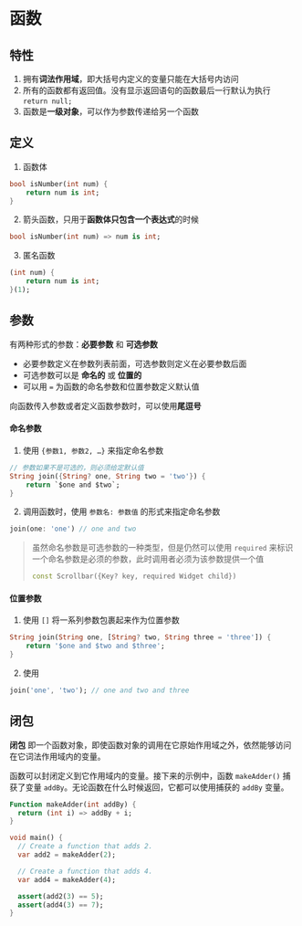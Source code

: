 # 函数

## 特性

1. 拥有**词法作用域**，即大括号内定义的变量只能在大括号内访问
2. 所有的函数都有返回值。没有显示返回语句的函数最后一行默认为执行 `return null;`
3. 函数是**一级对象**，可以作为参数传递给另一个函数

## 定义

1. 函数体

```dart
bool isNumber(int num) {
	return num is int;
}
```

2. 箭头函数，只用于**函数体只包含一个表达式**的时候

```dart
bool isNumber(int num) => num is int;
```

3. 匿名函数

```dart
(int num) {
    return num is int;
}(1);
```

## 参数

有两种形式的参数：**必要参数** 和 **可选参数**

- 必要参数定义在参数列表前面，可选参数则定义在必要参数后面
- 可选参数可以是 **命名的** 或 **位置的**
- 可以用 `=` 为函数的命名参数和位置参数定义默认值

向函数传入参数或者定义函数参数时，可以使用**尾逗号**

#### 命名参数

1. 使用 `{参数1, 参数2, …}` 来指定命名参数

```dart
// 参数如果不是可选的，则必须给定默认值
String join({String? one, String two = 'two'}) {
    return `$one and $two`;
}
```

2. 调用函数时，使用 `参数名: 参数值` 的形式来指定命名参数

```dart
join(one: 'one') // one and two
```

> 虽然命名参数是可选参数的一种类型，但是仍然可以使用 `required` 来标识一个命名参数是必须的参数，此时调用者必须为该参数提供一个值
>
> ```dart
> const Scrollbar({Key? key, required Widget child})
> ```

#### 位置参数

1. 使用 `[]` 将一系列参数包裹起来作为位置参数

```dart
String join(String one, [String? two, String three = 'three']) {
    return '$one and $two and $three';
}
```

2. 使用

```dart
join('one', 'two'); // one and two and three
```

## 闭包

**闭包** 即一个函数对象，即使函数对象的调用在它原始作用域之外，依然能够访问在它词法作用域内的变量。

函数可以封闭定义到它作用域内的变量。接下来的示例中，函数 `makeAdder()` 捕获了变量 `addBy`。无论函数在什么时候返回，它都可以使用捕获的 `addBy` 变量。

```dart
Function makeAdder(int addBy) {
  return (int i) => addBy + i;
}

void main() {
  // Create a function that adds 2.
  var add2 = makeAdder(2);

  // Create a function that adds 4.
  var add4 = makeAdder(4);

  assert(add2(3) == 5);
  assert(add4(3) == 7);
}
```

